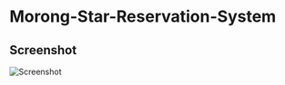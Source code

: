 # Morong-Star-Reservation-System

## Screenshot
![Screenshot](https://github.com/michaela4/Morong-Star-Reservation-System/edit/master/MorongStar.png)
